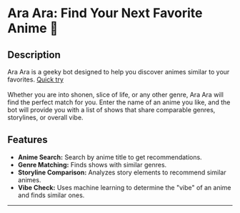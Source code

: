 # Ara Ara: Find Your Next Favorite Anime 🌸

## Description
Ara Ara is a geeky bot designed to help you discover animes similar to your favorites.
[Quick try](https://illa.ai/ai-agent/ILAex4p1C73m/detail)
<br><br>
Whether you are into shonen, slice of life, or any other genre, Ara Ara will find the perfect match for you. Enter the name of an anime you like, and the bot will provide you with a list of shows that share comparable genres, storylines, or overall vibe.


## Features

- **Anime Search:** Search by anime title to get recommendations.
- **Genre Matching:** Finds shows with similar genres.
- **Storyline Comparison:** Analyzes story elements to recommend similar animes.
- **Vibe Check:** Uses machine learning to determine the "vibe" of an anime and finds similar ones.

<hr>
